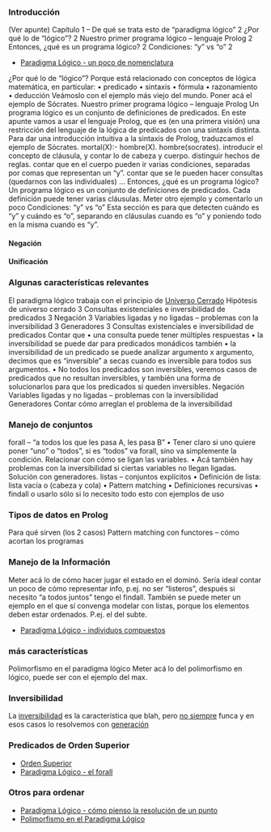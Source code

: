 ### Introducción

(Ver apunte) Capítulo 1 – De qué se trata esto de “paradigma lógico” 2 ¿Por qué lo de “lógico”? 2 Nuestro primer programa lógico – lenguaje Prolog 2 Entonces, ¿qué es un programa lógico? 2 Condiciones: “y” vs “o” 2

-   [Paradigma Lógico - un poco de nomenclatura](paradigma-logico---un-poco-de-nomenclatura.html)

¿Por qué lo de “lógico”? Porque está relacionado con conceptos de lógica matemática, en particular: • predicado • sintaxis • fórmula • razonamiento • deducción Veámoslo con el ejemplo más viejo del mundo. Poner acá el ejemplo de Sócrates. Nuestro primer programa lógico – lenguaje Prolog Un programa lógico es un conjunto de definiciones de predicados. En este apunte vamos a usar el lenguaje Prolog, que es (en una primera visión) una restricción del lenguaje de la lógica de predicados con una sintaxis distinta. Para dar una introducción intuitiva a la sintaxis de Prolog, traduzcamos el ejemplo de Sócrates. mortal(X):- hombre(X). hombre(socrates). introducir el concepto de cláusula, y contar lo de cabeza y cuerpo. distinguir hechos de reglas. contar que en el cuerpo pueden ir varias condiciones, separadas por comas que representan un “y”. contar que se le pueden hacer consultas (quedarnos con las individuales) … Entonces, ¿qué es un programa lógico? Un programa lógico es un conjunto de definiciones de predicados. Cada definición puede tener varias cláusulas. Meter otro ejemplo y comentarlo un poco Condiciones: “y” vs “o” Esta sección es para que detecten cuándo es “y” y cuándo es “o”, separando en cláusulas cuando es “o” y poniendo todo en la misma cuando es “y”.

#### Negación

#### Unificación

### Algunas características relevantes

El paradigma lógico trabaja con el principio de [Universo Cerrado](universo-cerrado.html) Hipótesis de universo cerrado 3 Consultas existenciales e inversibilidad de predicados 3 Negación 3 Variables ligadas y no ligadas – problemas con la inversibilidad 3 Generadores 3 Consultas existenciales e inversibilidad de predicados Contar que • una consulta puede tener múltiples respuestas • la inversibilidad se puede dar para predicados monádicos también • la inversibilidad de un predicado se puede analizar argumento x argumento, decimos que es “inversible” a secas cuando es inversible para todos sus argumentos. • No todos los predicados son inversibles, veremos casos de predicados que no resultan inversibles, y también una forma de solucionarlos para que los predicados sí queden inversibles. Negación Variables ligadas y no ligadas – problemas con la inversibilidad Generadores Contar cómo arreglan el problema de la inversibilidad

### Manejo de conjuntos

forall – “a todos los que les pasa A, les pasa B” • Tener claro si uno quiere poner “uno” o “todos”, si es “todos” va forall, sino va simplemente la condición. Relacionar con cómo se ligan las variables. • Acá también hay problemas con la inversibilidad si ciertas variables no llegan ligadas. Solución con generadores. listas – conjuntos explícitos • Definición de lista: lista vacía o (cabeza y cola) • Pattern matching • Definiciones recursivas • findall o usarlo sólo si lo necesito todo esto con ejemplos de uso

### Tipos de datos en Prolog

Para qué sirven (los 2 casos) Pattern matching con functores – cómo acortan los programas

### Manejo de la Información

Meter acá lo de cómo hacer jugar el estado en el dominó. Sería ideal contar un poco de cómo representar info, p.ej. no ser “listeros”, después si necesito “a todos juntos” tengo el findall. También se puede meter un ejemplo en el que sí convenga modelar con listas, porque los elementos deben estar ordenados. P.ej. el del subte.

-   [Paradigma Lógico - individuos compuestos](paradigma-logico---individuos-compuestos.html)

### más características

Polimorfismo en el paradigma lógico Meter acá lo del polimorfismo en lógico, puede ser con el ejemplo del max.

### Inversibilidad

La [inversibilidad](paradigma-logico---inversibilidad.html) es la característica que blah, pero [no siempre](paradigma-logico---casos-de-no-inversibilidad.html) funca y en esos casos lo resolvemos con [generación](paradigma-logico---generacion.html)

### Predicados de Orden Superior

-   [Orden Superior](orden-superior.html)
-   [Paradigma Lógico - el forall](paradigma-logico---el-forall.html)

### Otros para ordenar

-   [Paradigma Lógico - cómo pienso la resolución de un punto](paradigma-logico---como-pienso-la-resolucion-de-un-punto.html)
-   [Polimorfismo en el Paradigma Lógico](polimorfismo-en-el-paradigma-logico.html)

